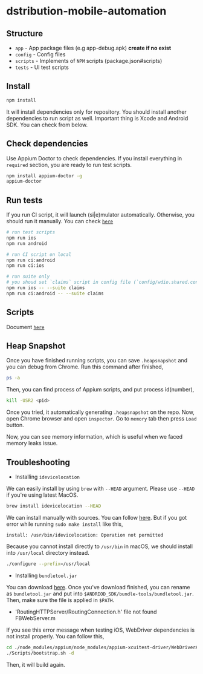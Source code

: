 # dstribution-mobile-automation

## Structure

- `app` - App package files (e.g app-debug.apk) **create if no exist**
- `config` - Config files
- `scripts` - Implements of `NPM` scripts (package.json#scripts)
- `tests` - UI test scripts

## Install

```bash
npm install
```

It will install dependencies only for repository. You should install another dependencies to run script as well. Important thing is Xcode and Android SDK. You can check from below.

## Check dependencies

Use Appium Doctor to check dependencies. If you install everything in `required` section, you are ready to run test scripts.

```bash
npm install appium-doctor -g
appium-doctor
```

## Run tests

If you run CI script, it will launch (si|e)mulator automatically. Otherwise, you should run it manually. You can check [`here`](./scripts/README.md)

```bash
# run test scripts
npm run ios
npm run android

# run CI script on local
npm run ci:android
npm run ci:ios

# run suite only
# you shoud set `claims` script in config file (`config/wdio.shared.conf.js`)
npm run ios -- --suite claims
npm run ci:android -- --suite claims
```

## Scripts

Document [`here`](./scripts/README.md)

## Heap Snapshot

Once you have finished running scripts, you can save `.heapsnapshot` and you can debug from Chrome. Run this command after finished,

```bash
ps -a
```

Then, you can find process of Appium scripts, and put process id(number),

```bash
kill -USR2 <pid>
```

Once you tried, it automatically generating `.heapsnapshot` on the repo. Now, open Chrome browser and open `inspector`. Go to `memory` tab then press `Load` button.

Now, you can see memory information, which is useful when we faced memory leaks issue.

## Troubleshooting

- Installing `idevicelocation`

We can easily install by using `brew` with `--HEAD` argument. Please use `--HEAD` if you're using latest MacOS.

```bash
brew install idevicelocation --HEAD
```

We can install manually with sources. You can follow [here](https://github.com/JonGabilondoAngulo/idevicelocation). But if you got error while running `sudo make install` like this,

```
install: /usr/bin/idevicelocation: Operation not permitted
```

Because you cannot install directly to `/usr/bin` in macOS, we should install into `/usr/local` directory instead.

```bash
./configure --prefix=/usr/local
```

- Installing `bundletool.jar`

You can download [here](https://github.com/google/bundletool/releases). Once you've download finished, you can rename as `bundletool.jar` and put into `$ANDRIOD_SDK/bundle-tools/bundletool.jar`. Then, make sure the file is applied in `$PATH`.

- 'RoutingHTTPServer/RoutingConnection.h' file not found FBWebServer.m

If you see this error message when testing iOS, WebDriver dependencies is not install properly. You can follow this,

```bash
cd ./node_modules/appium/node_modules/appium-xcuitest-driver/WebDriverAgent
./Scripts/bootstrap.sh -d
```

Then, it will build again.
